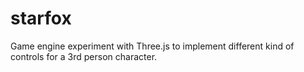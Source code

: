 # starfox
Game engine experiment with Three.js to implement different kind of controls for a 3rd person character.
